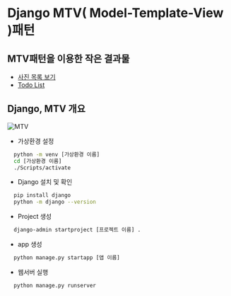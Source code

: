 # Django MTV( Model-Template-View )패턴
## MTV패턴을 이용한 작은 결과물
* [사진 목록 보기](https://github.com/doriver/PythonSkill01/tree/master/Django/MTV01)
* [Todo List](https://github.com/doriver/PythonSkill01/tree/master/Django/MTV02)
## Django, MTV 개요
![MTV](https://github.com/user-attachments/assets/308666a3-7616-4aa9-83cc-ebb96a926231)
* 가상환경 설정
```bash
  python -m venv [가상환경 이름]
  cd [가상환경 이름]
  ./Scripts/activate
```
* Django 설치 및 확인
```bash
  pip install django
  python -m django --version
```
* Project 생성
```bash
  django-admin startproject [프로젝트 이름] .
```
* app 생성
```bash
  python manage.py startapp [앱 이름]
```
* 웹서버 실행
```bash
  python manage.py runserver
```
